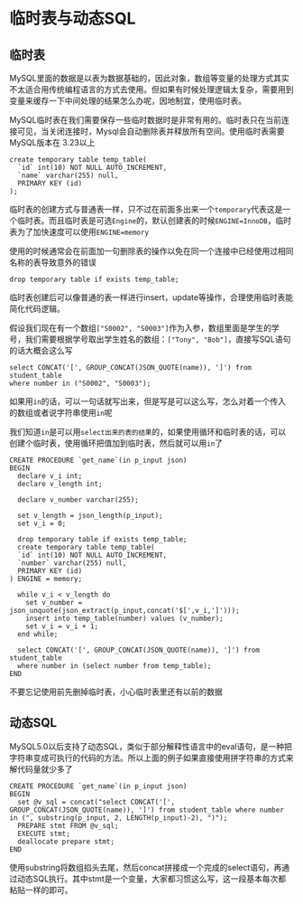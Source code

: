 # 临时表与动态SQL

## 临时表

MySQL里面的数据是以表为数据基础的，因此对象，数组等变量的处理方式其实不太适合用传统编程语言的方式去使用。但如果有时候处理逻辑太复杂，需要用到变量来缓存一下中间处理的结果怎么办呢，因地制宜，使用临时表。

MySQL临时表在我们需要保存一些临时数据时是非常有用的。临时表只在当前连接可见，当关闭连接时，Mysql会自动删除表并释放所有空间。使用临时表需要MySQL版本在 3.23以上

```mysql
create temporary table temp_table(
  `id` int(10) NOT NULL AUTO_INCREMENT,
  `name` varchar(255) null,
  PRIMARY KEY (id)
);
```

临时表的创建方式与普通表一样，只不过在前面多出来一个`temporary`代表这是一个临时表。而且临时表是可选`Engine`的，默认创建表的时候`ENGINE=InnoDB`，临时表为了加快速度可以使用`ENGINE=memory`

使用的时候通常会在前面加一句删除表的操作以免在同一个连接中已经使用过相同名称的表导致意外的错误

```mysql
drop temporary table if exists temp_table;
```

临时表创建后可以像普通的表一样进行insert，update等操作，合理使用临时表能简化代码逻辑。

假设我们现在有一个数组`["S0002", "S0003"]`作为入参，数组里面是学生的学号，我们需要根据学号取出学生姓名的数组：`["Tony", "Bob"]`，直接写SQL语句的话大概会这么写

```mysql
select CONCAT('[', GROUP_CONCAT(JSON_QUOTE(name)), ']') from student_table
where number in ("S0002", "S0003");
```

如果用`in`的话，可以一句话就写出来，但是写是可以这么写，怎么对着一个传入的数组或者说字符串使用`in`呢

我们知道`in`是可以用`select出来的表的结果`的，如果使用循环和临时表的话，可以创建个临时表，使用循环把值加到临时表，然后就可以用`in`了

```mysql
CREATE PROCEDURE `get_name`(in p_input json)
BEGIN
  declare v_i int;
  declare v_length int;

  declare v_number varchar(255);

  set v_length = json_length(p_input);
  set v_i = 0;
  
  drop temporary table if exists temp_table;
  create temporary table temp_table(
  `id` int(10) NOT NULL AUTO_INCREMENT,
  `number` varchar(255) null,
  PRIMARY KEY (id)
) ENGINE = memory;

  while v_i < v_length do
    set v_number = json_unquote(json_extract(p_input,concat('$[',v_i,']')));
    insert into temp_table(number) values (v_number);
    set v_i = v_i + 1;
  end while;
  
  select CONCAT('[', GROUP_CONCAT(JSON_QUOTE(name)), ']') from student_table
  where number in (select number from temp_table);
END
```

不要忘记使用前先删掉临时表，小心临时表里还有以前的数据

## 动态SQL

MySQL5.0以后支持了动态SQL，类似于部分解释性语言中的eval语句，是一种把字符串变成可执行的代码的方法。所以上面的例子如果直接使用拼字符串的方式来解代码量就少多了

```mysql
CREATE PROCEDURE `get_name`(in p_input json)
BEGIN
  set @v_sql = concat("select CONCAT('[', GROUP_CONCAT(JSON_QUOTE(name)), ']') from student_table where number in (", substring(p_input, 2, LENGTH(p_input)-2), ")");
  PREPARE stmt FROM @v_sql;
  EXECUTE stmt;
  deallocate prepare stmt;
END
```

使用substring将数组掐头去尾，然后concat拼接成一个完成的select语句，再通过动态SQL执行。其中stmt是一个变量，大家都习惯这么写，这一段基本每次都粘贴一样的即可。

